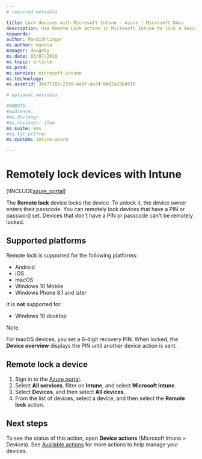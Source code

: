 ```yaml
---
# required metadata

title: Lock devices with Microsoft Intune - Azure | Microsoft Docs
description: Use Remote Lock action in Microsoft Intune to lock a device that is protected by a PIN or password. 
keywords:
author: MandiOhlinger
ms.author: mandia
manager: dougeby
ms.date: 03/07/2018
ms.topic: article
ms.prod:
ms.service: microsoft-intune
ms.technology:
ms.assetid: 3b67f285-229d-4a0f-ae34-0402a20b4518

# optional metadata

#ROBOTS:
#audience:
#ms.devlang:
#ms.reviewer: ilwu
ms.suite: ems
#ms.tgt_pltfrm:
ms.custom: intune-azure

---
```


# Remotely lock devices with Intune

[!INCLUDE[azure_portal](./includes/azure_portal.md)]

The **Remote lock** device locks the device. To unlock it, the device owner enters their passcode. You can remotely lock devices that have a PIN or password set. Devices that don't have a PIN or passcode can't be remotely locked.

## Supported platforms

Remote lock is supported for the following platforms:

- Android
- iOS
- macOS
- Windows 10 Mobile
- Windows Phone 8.1 and later

It is **not** supported for:
- Windows 10 desktop

> [!NOTE]
> For macOS devices, you set a 6-digit recovery PIN. When locked, the **Device overview** displays the PIN until another device action is sent.

## Remote lock a device

1. Sign in to the [Azure portal](https://portal.azure.com).
2. Select **All services**, filter on **Intune**, and select **Microsoft Intune**.
3. Select **Devices**, and then select **All devices**.
4. From the list of devices, select a device, and then select the **Remote lock** action.

## Next steps

To see the status of this action, open **Device actions** (Microsoft Intune > Devices). See [Available actions](device-management.md) for more actions to help manage your devices.